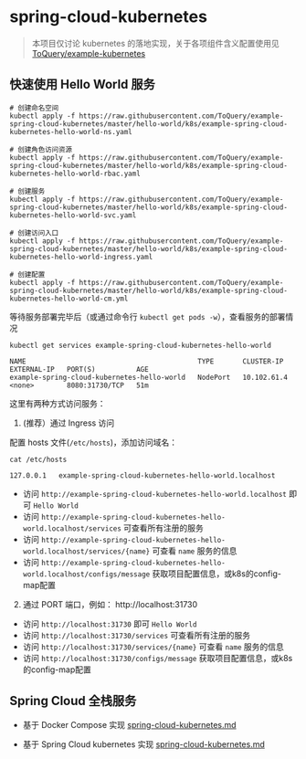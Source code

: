 # spring-cloud-kubernetes

> 本项目仅讨论 kubernetes 的落地实现，关于各项组件含义配置使用见 [ToQuery/example-kubernetes](https://github.com/ToQuery/example-kubernetes)

## 快速使用 Hello World 服务

```shell script
# 创建命名空间
kubectl apply -f https://raw.githubusercontent.com/ToQuery/example-spring-cloud-kubernetes/master/hello-world/k8s/example-spring-cloud-kubernetes-hello-world-ns.yaml

# 创建角色访问资源
kubectl apply -f https://raw.githubusercontent.com/ToQuery/example-spring-cloud-kubernetes/master/hello-world/k8s/example-spring-cloud-kubernetes-hello-world-rbac.yaml

# 创建服务
kubectl apply -f https://raw.githubusercontent.com/ToQuery/example-spring-cloud-kubernetes/master/hello-world/k8s/example-spring-cloud-kubernetes-hello-world-svc.yaml

# 创建访问入口
kubectl apply -f https://raw.githubusercontent.com/ToQuery/example-spring-cloud-kubernetes/master/hello-world/k8s/example-spring-cloud-kubernetes-hello-world-ingress.yaml

# 创建配置
kubectl apply -f https://raw.githubusercontent.com/ToQuery/example-spring-cloud-kubernetes/master/hello-world/k8s/example-spring-cloud-kubernetes-hello-world-cm.yml
```

等待服务部署完毕后（或通过命令行 `kubectl get pods -w`），查看服务的部署情况

```shell script
kubectl get services example-spring-cloud-kubernetes-hello-world

NAME                                          TYPE       CLUSTER-IP    EXTERNAL-IP   PORT(S)          AGE
example-spring-cloud-kubernetes-hello-world   NodePort   10.102.61.4   <none>        8080:31730/TCP   51m
```

这里有两种方式访问服务：

1. (推荐）通过 Ingress 访问

配置 hosts 文件(`/etc/hosts`)，添加访问域名：

```shell script
cat /etc/hosts

127.0.0.1	example-spring-cloud-kubernetes-hello-world.localhost
```

- 访问 `http://example-spring-cloud-kubernetes-hello-world.localhost` 即可 `Hello World`
- 访问 `http://example-spring-cloud-kubernetes-hello-world.localhost/services` 可查看所有注册的服务
- 访问 `http://example-spring-cloud-kubernetes-hello-world.localhost/services/{name}`  可查看 `name` 服务的信息
- 访问 `http://example-spring-cloud-kubernetes-hello-world.localhost/configs/message` 获取项目配置信息，或k8s的config-map配置


2. 通过 PORT 端口，例如： http://localhost:31730

- 访问 `http://localhost:31730` 即可 `Hello World`
- 访问 `http://localhost:31730/services` 可查看所有注册的服务
- 访问 `http://localhost:31730/services/{name}`  可查看 `name` 服务的信息
- 访问 `http://localhost:31730/configs/message` 获取项目配置信息，或k8s的config-map配置


## Spring Cloud 全栈服务

- 基于 Docker Compose 实现 [spring-cloud-kubernetes.md](doc/spring-cloud-docker-compose.md)

- 基于 Spring Cloud kubernetes 实现 [spring-cloud-kubernetes.md](doc/spring-cloud-kubernetes.md)


